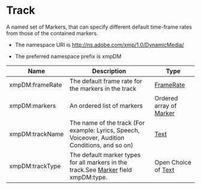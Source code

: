 # Track

A named set of Markers, that can specify different default time-frame rates from those of the contained markers.

- The namespace URI is http://ns.adobe.com/xmp/1.0/DynamicMedia/

- The preferred namespace prefix is xmpDM

|Name|Description|Type|
|----|-----------|----|
|xmpDM:frameRate|The default frame rate for the markers in the track  |[FrameRate](./CoreProperties.md#framerate)|
|xmpDM:markers|An ordered list of markers  |Ordered array of [Marker](./CoreProperties/Marker.md)|
|xmpDM:trackName|The name of the track (For example: Lyrics, Speech, Voiceover, Audition Conditions, and so on)  |[Text](./CoreProperties.md#text)|
|xmpDM:trackType|The default marker types for all markers in the track.See [Marker](Marker.md) field xmpDM:type. |Open Choice of [Text](./CoreProperties.md#text)|
